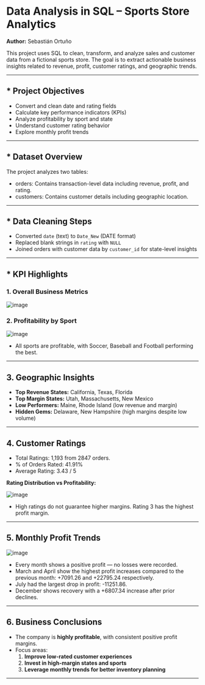 #  Data Analysis in SQL – Sports Store Analytics

**Author:** Sebastián Ortuño

This project uses SQL to clean, transform, and analyze sales and customer data from a fictional sports store. The goal is to extract actionable business insights related to revenue, profit, customer ratings, and geographic trends.

---

## * Project Objectives

- Convert and clean date and rating fields
- Calculate key performance indicators (KPIs)
- Analyze profitability by sport and state
- Understand customer rating behavior
- Explore monthly profit trends

---

## * Dataset Overview

The project analyzes two tables:

- orders: Contains transaction-level data including revenue, profit, and rating.
- customers: Contains customer details including geographic location.

---

## * Data Cleaning Steps

- Converted `date` (text) to `Date_New` (DATE format)
- Replaced blank strings in `rating` with `NULL`
- Joined orders with customer data by `customer_id` for state-level insights

---

## * KPI Highlights

### 1. Overall Business Metrics

![image](https://github.com/user-attachments/assets/1f409c17-55f6-4817-91e5-0430fd5acb79)


### 2. Profitability by Sport

![image](https://github.com/user-attachments/assets/f382f9a7-9dd8-47bb-94b9-ffca643bf861)


- All sports are profitable, with Soccer, Baseball and Football performing the best.

---

## 3. Geographic Insights

- **Top Revenue States:** California, Texas, Florida
- **Top Margin States:** Utah, Massachusetts, New Mexico
- **Low Performers:** Maine, Rhode Island (low revenue and margin)
- **Hidden Gems:** Delaware, New Hampshire (high margins despite low volume)

---

## 4. Customer Ratings

- Total Ratings: 1,193 from 2847 orders.
- % of Orders Rated: 41.91%
- Average Rating: 3.43 / 5

**Rating Distribution vs Profitability:**

![image](https://github.com/user-attachments/assets/1324c3fe-b7a8-4641-90c4-3817e53987c3)


- High ratings do not guarantee higher margins. Rating 3 has the highest profit margin.

---

## 5. Monthly Profit Trends

![image](https://github.com/user-attachments/assets/38b0bfc7-2134-4c02-a149-bc1b7ad7c98c)




- Every month shows a positive profit — no losses were recorded.
- March and April show the highest profit increases compared to the previous month: +7091.26 and +22795.24 respectively.
- July had the largest drop in profit: -11251.86.
- December shows recovery with a +6807.34 increase after prior declines.

---

## 6. Business Conclusions

- The company is **highly profitable**, with consistent positive profit margins.
- Focus areas:
  1. **Improve low-rated customer experiences**
  2. **Invest in high-margin states and sports**
  3. **Leverage monthly trends for better inventory planning**

---



